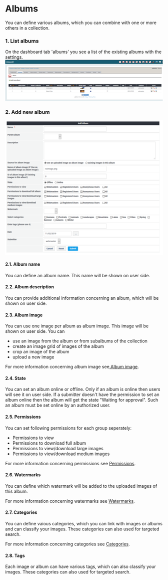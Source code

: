 # Albums

You can define various albums, which you can combine with one or more others in a collection.

### 1. List albums

On the dashboard tab 'albums' you see a list of the existing albums with the settings. ![](../../.gitbook/assets/admin_album.png)

### 2. Add new album

![Creation of new album](../../.gitbook/assets/admin_album_create.png)

#### 2.1. Album name

You can define an album name. This name will be shown on user side.

#### 2.2. Album description

You can provide additional information concerning an album, which will be shown on user side.

#### 2.3. Album image

You can use one image per album as album image. This image will be shown on user side. You can

* use an image from the album or from subalbums of the collection
* create an image grid of images of the album
* crop an image of the album
* upload a new image

For more information concerning album image see[ ](../the-user-side/album-image.md)[Album image](../the-user-side/album-image.md).

#### 2.4. State

You can set an album online or offline. Only if an album is online then users will see it on user side. If a submitter doesn't have the permission to set an album online then the album will get the state "Waiting for approval". Such an album must be set online by an authorized user.

#### 2.5. Permissions

You can set following permissions for each group seperately:

* Permissions to view
* Permissions to download full album
* Permissions to view/download large images
* Permissions to view/download medium images

For more information concerning permissions see [Permissions](permissions.md).

#### 2.6. Watermarks

You can define which watermark will be added to the uploaded images of this album.

For more information concerning watermarks see [Watermarks](watermarks.md).

#### 2.7. Categories

You can define vaious categories, which you can link with images or albums and can classify your images. These categories can also used for targeted search.

For more information concerning categories see [Categories](categories.md).

#### 2.8. Tags

Each image or album can have various tags, which can also classify your images. These categories can also used for targeted search.

